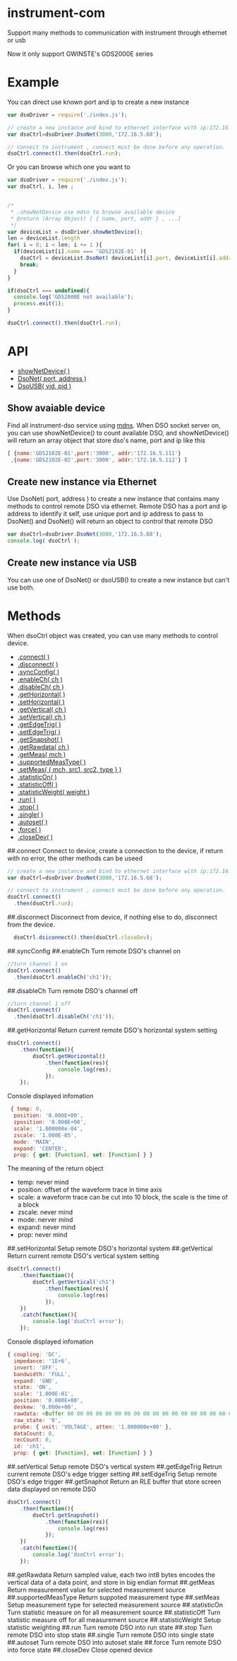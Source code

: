 # instrument-com
Support many methods to communication with instrument through ethernet or usb

Now it only support GWINSTE's GDS2000E series

# Example
You can direct use known port and ip to create a new instance 
```js
var dsoDriver = require('./index.js');

// create a new instance and bind to ethernet interface with ip:172.16.5.68 and port:3000
var dsoCtrl=dsoDriver.DsoNet(3000,'172.16.5.68');

// connect to instrument , connect must be done before any operation.
dsoCtrl.connect().then(dsoCtrl.run);

```
Or you can browse which one you want to
```js
var dsoDriver = require('./index.js');
var dsoCtrl, i, len ;


/*
 * .showNetDevice use mdsn to browse available device
 * @return (Array Object) [ { name, port, addr } , ...]
 */
var deviceList = dsoDriver.showNetDevice();
len = deviceList.length
for( i = 0; i < len; i += 1 ){
  if(deviceList[i].name === 'GDS2102E-01' ){
    dsoCtrl = deviceList.DsoNet( deviceList[i].port, deviceList[i].addr );
    break;
  }
}

if(dsoCtrl === undefined){
  console.log('GDS2000E not available');
  process.exit(1);
}

dsoCtrl.connect().then(dsoCtrl.run);

```


# API
* [showNetDevice( )](#show-avaiable-device)
* [DsoNet( port, address )](#create-new-instance-via-ethernet)
* [DsoUSB( vid, pid )](#create-new-instance-via-usb)

## Show avaiable device  
Find all instrument-dso service using [mdns](https://www.npmjs.com/package/mdns). When DSO socket server on, you can use showNetDevice() to count available DSO,
and showNetDevice() will return an array object that store dso's name, port and ip like this
```js
[ {name:'GDS2102E-01',port:'3000', addr:'172.16.5.111'}
 ,{name:'GDS2102E-02',port:'3000', addr:'172.16.5.112'} ]
```

## Create new instance via Ethernet
Use DsoNet( port, address ) to create a new instance that contains many methods to control remote DSO via ethernet.
Remote DSO has a port and ip address to identify it self, use unique port and ip address to pass to DsoNet() and DsoNet() will return an object to control that remote DSO 
```js
var dsoCtrl=dsoDriver.DsoNet(3000,'172.16.5.68');
console.log( dsoCtrl );
```
## Create new instance via USB
You can use one of DsoNet() or dsoUSB() to create a new instance but can't use both.

# Methods
When dsoCtrl object was created, you can use many methods to control device.
* [.connect( )](#connect)
* [.disconnect( )](#disconnect)
* [.syncConfig( )](#syncconfig)
* [.enableCh( ch )](#enablech)
* [.disableCh( ch )](#disablech)
* [.getHorizontal( )](#gethorizontal)
* [.setHorizontal( )](#sethorizontal)
* [.getVertical( ch )](#getvertical)
* [.setVertical( ch )](#setvertical)
* [.getEdgeTrig( )](#getedgetrig)
* [.setEdgeTrig( )](#setedgetrig)
* [.getSnapshot( )](#getsnaphot)
* [.getRawdata( ch )](#getrawdata)
* [.getMeas( mch )](#getmeas)
* [.supportedMeasType( )](#supportedmeastype)
* [.setMeas( { mch, src1, src2, type } ) ](#setmeas)
* [.statisticOn( )](#statisticon)
* [.statisticOff( )](#statisticoff)
* [.statisticWeight( weight )](#statisticweight)
* [.run( )](#run)
* [.stop( )](#stop)
* [.single( )](#single)
* [.autoset( )](#autoset)
* [.force( )](#force)
* [.closeDev( )](#closedev)

##.connect
Connect to device, create a connection to the device, if return with no error, the other methods can be useed
```js
// create a new instance and bind to ethernet interface with ip:172.16.5.68 and port:3000
var dsoCtrl=dsoDriver.DsoNet(3000,'172.16.5.68');

// connect to instrument , connect must be done before any operation.
dsoCtrl.connect()
  .then(dsoCtrl.run);
```
##.disconnect
Disconnect from device, if nothing else to do, disconnect from the device.
```js
  dsoCtrl.dsiconnect().then(dsoCtrl.closeDev);
```
##.syncConfig
##.enableCh
Turn remote DSO's channel on
```js
//turn channel 1 on
dsoCtrl.connect()
  .then(dsoCtrl.enableCh('ch1'));
```
##.disableCh
Turn remote DSO's channel off
```js
//turn channel 1 off
dsoCtrl.connect()
  .then(dsoCtrl.disableCh('ch1'));
```
##.getHorizontal
Return current remote DSO's horizontal system setting
```js
dsoCtrl.connect()
    .then(function(){
        dsoCtrl.getHorizontal()
            .then(function(res){
                console.log(res);
            });
    });
```
Console displayed infomation
```js
 { temp: 0,
  position: '0.000E+00',
  zposition: '0.000E+00',
  scale: '1.000000e-04',
  zscale: '1.000E-05',
  mode: 'MAIN',
  expand: 'CENTER',
  prop: { get: [Function], set: [Function] } }
```
The meaning of the return object
* temp: never mind
* position: offset of the waveform trace in time axis
* scale: a waveform trace can be cut into 10 block, the scale is the time of a block
* zscale: never mind
* mode: nerver mind
* expand: never mind
* prop: never mind

##.setHorizontal
Setup remote DSO's horizontal system
##.getVertical
Return current remote DSO's vertical system setting
```js
dsoCtrl.connect()
    .then(function(){
        dsoCtrl.getVertical('ch1')
            .then(function(res){
                console.log(res)
            });
    })
    .catch(function(){
        console.log('dsoCtrl error');
    });
```
Console displayed infomation
```js
{ coupling: 'DC',
  impedance: '1E+6',
  invert: 'OFF',
  bandwidth: 'FULL',
  expand: 'GND',
  state: 'ON',
  scale: '1.000E-01',
  position: '0.000E+00',
  deskew: '0.000e+00',
  rawdata: <Buffer 00 00 00 00 00 00 00 00 00 00 00 00 00 00 00 00 60 00 00 03 01 00 00 00 78 00 00 03 01 00 00 00 90 00 00 03 01 00 00 00 01 00 00 00 00 00 00 00 ff ff ... >,
  raw_state: '0',
  probe: { unit: 'VOLTAGE', atten: '1.000000e+00' },
  dataCount: 0,
  recCount: 0,
  id: 'ch1',
  prop: { get: [Function], set: [Function] } }
```
##.setVertical
Setup remote DSO's vertical system
##.getEdgeTrig
Retrun current remote DSO's edge trigger setting
##.setEdgeTrig
Setup remote DSO's edge trigger
##.getSnaphot
Return an RLE buffer that store screen data displayed on remote DSO
```js
dsoCtrl.connect()
    .then(function(){
        dsoCtrl.getSnapshot()
            .then(function(res){
                console.log(res)
            });
    })
    .catch(function(){
        console.log('dsoCtrl error');
    });
```
##.getRawdata
Return sampled value, each two int8 bytes encodes the vertical data of a data point, and store in big endian format
##.getMeas
Return measurement value for selected measurement source
##.supportedMeasType
Return suppoted measurement type
##.setMeas
Setup measurement type for selected measurement source
##.statisticOn
Turn statistic measure on for all measurement source
##.statisticOff
Turn statistic measure off for all measurement source
##.statisticWeight
Setup statistic weighting
##.run
Turn remote DSO into run state
##.stop
Turn remote DSO into stop state
##.single
Turn remote DSO into single state
##.autoset
Turn remote DSO into autoset state
##.force
Turn remote DSO into force state
##.closeDev
Close opened device


